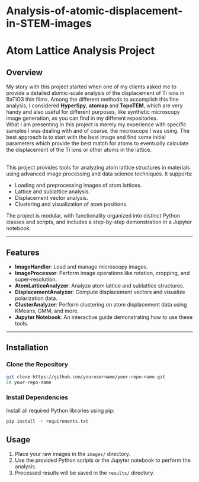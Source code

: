 # Analysis-of-atomic-displacement-in-STEM-images

# Atom Lattice Analysis Project

## Overview
My story with this project started when one of my clients asked me to provide a detailed atomic-scale analysis of the displacement of Ti ions in BaTiO3 thin films. Among the different methods to accomplish this fine analysis, I considered **HyperSpy**, **atomap** and **TopoTEM**, which are very handy and also useful for different purposes, like synthetic microscopy image generation, as you can find in my different repositories.  
What I am presenting in this project is merely my experience with specific samples I was dealing with and of course, the microscope I was using. The best approach is to start with the best image and find some initial parameters which provide the best match for atoms to eventually calculate the displacement of the Ti ions or other atoms in the lattice. <br><br>

This project provides tools for analyzing atom lattice structures in materials using advanced image processing and data science techniques. It supports:
- Loading and preprocessing images of atom lattices.
- Lattice and sublattice analysis.
- Displacement vector analysis.
- Clustering and visualization of atom positions.

The project is modular, with functionality organized into distinct Python classes and scripts, and includes a step-by-step demonstration in a Jupyter notebook.

---

## Features
- **ImageHandler**: Load and manage microscopy images.
- **ImageProcessor**: Perform image operations like rotation, cropping, and super-resolution.
- **AtomLatticeAnalyzer**: Analyze atom lattice and sublattice structures.
- **DisplacementAnalyzer**: Compute displacement vectors and visualize polarization data.
- **ClusterAnalyzer**: Perform clustering on atom displacement data using KMeans, GMM, and more.
- **Jupyter Notebook**: An interactive guide demonstrating how to use these tools.

---

## Installation

### Clone the Repository
```bash
git clone https://github.com/yourusername/your-repo-name.git
cd your-repo-name
```
### Install Dependencies
Install all required Python libraries using pip:
```bash
pip install -r requirements.txt
```

## Usage
1. Place your raw images in the `images/` directory.
2. Use the provided Python scripts or the Jupyter notebook to perform the analysis.
3. Processed results will be saved in the `results/` directory.







